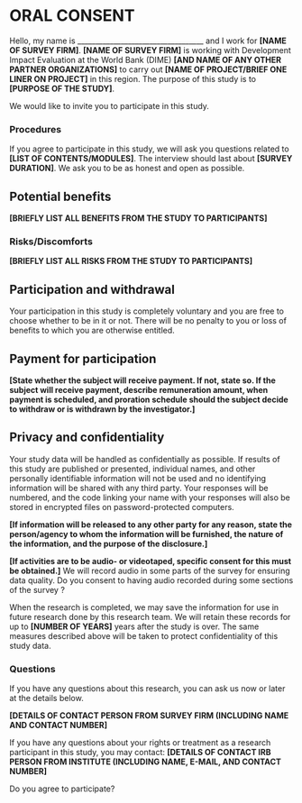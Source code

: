 # ORAL CONSENT

Hello, my name is ___________________________________ and I work for **[NAME OF SURVEY FIRM]**.
**[NAME OF SURVEY FIRM]** is working with Development Impact Evaluation at the World Bank (DIME)
**[AND NAME OF ANY OTHER PARTNER ORGANIZATIONS]** to carry out **[NAME OF PROJECT/BRIEF ONE LINER ON PROJECT]** in this region.
The purpose of this study is to **[PURPOSE OF THE STUDY]**.  

We would like to invite you to participate in this study.

### Procedures
If you agree to participate in this study, we will ask you questions related to **[LIST OF CONTENTS/MODULES]**.
The interview should last about **[SURVEY DURATION]**.
We ask you to be as honest and open as possible.

## Potential benefits
**[BRIEFLY LIST ALL BENEFITS FROM THE STUDY TO PARTICIPANTS]**

### Risks/Discomforts
 **[BRIEFLY LIST ALL RISKS FROM THE STUDY TO PARTICIPANTS]**

 ## Participation and withdrawal
 Your participation in this study is completely voluntary and you are free to choose whether to be in it or not. There will be no penalty to you or loss of benefits to which you are otherwise entitled.


 ## Payment for participation

 **[State whether the subject will receive payment. If not, state so.
 If the subject will receive payment, describe remuneration amount, when payment is scheduled,
 and proration schedule should the subject decide to withdraw or is withdrawn by the investigator.]**

 ## Privacy and confidentiality

 Your study data will be handled as confidentially as possible. If results of this study are published or presented, individual names, and other personally identifiable information will not be used and no identifying information will be shared with any third party. Your responses will be numbered, and the code linking your name with your responses will also be stored in encrypted files on
 password-protected computers.

 **[If information will be released to any other party for any reason,
 state the person/agency to whom the information will be furnished, the nature of the information,
 and the purpose of the disclosure.]**

 **[If activities are to be audio- or videotaped, specific consent for this must be obtained.]** We will record audio in some parts of the survey for ensuring data quality. Do you consent to having audio recorded during some sections of the survey ?
 
When the research is completed, we may save the information for use in future research done by this research team.
We will retain these records for up to **[NUMBER OF YEARS]** years after the study is over.
The same measures described above will be taken to protect confidentiality of this study data.


 ### Questions
 If you have any questions about this research, you can ask us now or later at the details below.

 **[DETAILS OF CONTACT PERSON FROM SURVEY FIRM (INCLUDING NAME AND CONTACT NUMBER]**

 If you have any questions about your rights or treatment as a research participant in this study, you may contact:
 **[DETAILS OF CONTACT IRB PERSON FROM INSTITUTE (INCLUDING NAME, E-MAIL, AND CONTACT NUMBER]**

 Do you agree to participate?
